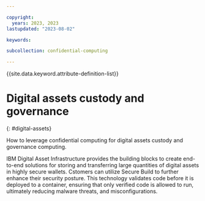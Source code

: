 ```yaml
---

copyright:
  years: 2023, 2023
lastupdated: "2023-08-02"

keywords: 

subcollection: confidential-computing

---
```


{{site.data.keyword.attribute-definition-list}}

# Digital assets custody and governance 
{: #digital-assets}

How to leverage confidential computing for digital assets custody and governance computing.


 IBM Digital Asset Infrastructure provides the building blocks to create end-to-end solutions for storing and transferring large quantities of digital assets in highly secure wallets. Cstomers can utilize Secure Build to further enhance their security posture. This technology validates code before it is deployed to a container, ensuring that only verified code is allowed to run, ultimately reducing malware threats, and misconfigurations. 